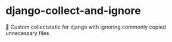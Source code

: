# django-collect-and-ignore
:snake: Custom collectstatic for django with ignoring commonly copied unnecessary files
